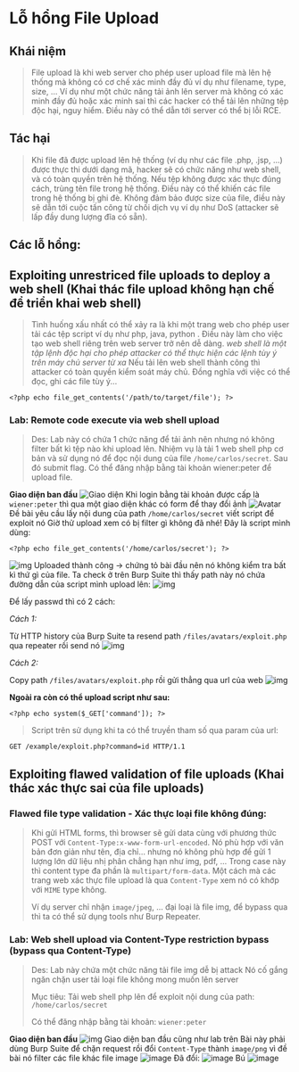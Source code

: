 # Lỗ hổng File Upload

## Khái niệm

> File upload là khi web server cho phép user upload file mà lên hệ thống mà không có cơ chế xác minh đầy đủ ví dụ như filename, type, size, ...
> Ví dụ như một chức năng tải ảnh lên server mà không có xác minh đầy đủ hoặc xác minh sai thì các hacker có thể tải lên những tệp độc hại, nguy hiểm.
> Điều này có thể dẫn tới server có thể bị lỗi RCE.

## Tác hại

> Khi file đã được upload lên hệ thống (ví dụ như các file .php, .jsp, ...) được thực thi dưới dạng mã, hacker sẽ có chức năng như web shell, và có toàn quyền trên hệ
> thống.
> Nếu tệp không được xác thực đúng cách, trùng tên file trong hệ thống. Điều này có thể khiến các file trong hệ thống bị ghi đè.
> Không đảm bảo được size của file, điều này sẽ dẫn tới cuộc tấn công từ chối dịch vụ ví dụ như DoS (attacker sẽ lấp đầy dung lượng đĩa có sẵn).

## Các lỗ hổng:

## Exploiting unrestriced file uploads to deploy a web shell (Khai thác file upload không hạn chế để triển khai web shell)

> Tình huống xấu nhất có thể xảy ra là khi một trang web cho phép user tải các tệp script ví dụ như php, java, python . Điều này làm cho việc tạo web shell riêng trên
> web server trở nên dễ dàng.
> _web shell là một tập lệnh độc hại cho phép attacker có thể thực hiện các lệnh tùy ý trên máy chủ server từ xa_
> Nếu tải lên web shell thành công thì attacker có toàn quyền kiểm soát máy chủ. Đồng nghĩa với việc có thể đọc, ghi các file tùy ý...

```
<?php echo file_get_contents('/path/to/target/file'); ?>
```

### Lab: Remote code execute via web shell upload

> Des: Lab này có chứa 1 chức năng để tải ảnh nên nhưng nó không filter bất kì tệp nào khi upload lên.
> Nhiệm vụ là tải 1 web shell php cơ bản và sử dụng nó để đọc nội dung của file `/home/carlos/secret`. Sau đó submit flag.
> Có thể đăng nhập bằng tài khoản wiener:peter để upload file.

**Giao diện ban đầu**
![Giao diện](./../asset/file-upload-1-remote-code-execution-via-web-shell-upload.png)
Khi login bằng tài khoản được cấp là `wiener:peter` thì qua một giao diện khác có form để thay đổi ảnh
![Avatar](./../asset/file-upload-1-remote-code-execution-via-web-shell-upload1.png)
Đề bài yêu cầu lấy nội dung của path `/home/carlos/secret` viết script để exploit nó
Giờ thử upload xem có bị filter gì không đã nhé!
Đây là script mình dùng:

```
<?php echo file_get_contents('/home/carlos/secret'); ?>
```

![img](./../asset/file-upload-1-remote-code-execution-via-web-shell-upload2.png)
Uploaded thành công -> chứng tỏ bài đầu nên nó không kiểm tra bất kì thứ gì của file.
Ta check ở trên Burp Suite thì thấy path này nó chứa đường dẫn của script mình upload lên:
![img](../asset/file-upload-1-remote-code-execution-via-web-shell-upload3.png)

Để lấy passwd thì có 2 cách:

_Cách 1:_

Từ HTTP history của Burp Suite ta resend path `/files/avatars/exploit.php` qua repeater rồi send nó
![img](./../asset/file-upload-1-remote-code-execution-via-web-shell-upload4.png)

_Cách 2:_

Copy path `/files/avatars/exploit.php` rồi gửi thẳng qua url của web
![img](./../asset/file-upload-1-remote-code-execution-via-web-shell-upload5.png)

**Ngoài ra còn có thể upload script như sau:**

```
<?php echo system($_GET['command']); ?>
```

> Script trên sử dụng khi ta có thể truyền tham số qua param của url:

```
GET /example/exploit.php?command=id HTTP/1.1
```

## Exploiting flawed validation of file uploads (Khai thác xác thực sai của file uploads)

### Flawed file type validation - Xác thực loại file không đúng:

> Khi gửi HTML forms, thì browser sẽ gửi data cùng với phương thức POST với `Content-Type:x-www-form-url-encoded`. Nó phù hợp với văn bản đơn giản
> như tên, địa chỉ... nhưng nó không phù hợp để gửi 1 lượng lớn dữ liệu nhị phân
> chẳng hạn như img, pdf, ... Trong case này thì content type đa phần là `multipart/form-data`.
> Một cách mà các trang web xác thực file upload là qua `Content-Type` xem nó có khớp với `MIME` type không.
>
> Ví dụ server chỉ nhận `image/jpeg`, ... đại loại là file img, để bypass qua thì ta có
> thể sử dụng tools như Burp Repeater.

### Lab: Web shell upload via Content-Type restriction bypass (bypass qua Content-Type)

> Des: Lab này chứa một chức năng tải file img dễ bị attack
> Nó cố gắng ngăn chặn user tải loại file không mong muốn lên server
>
> Mục tiêu: Tải web shell php lên để exploit nội dung của path: `/home/carlos/secret`
>
> Có thể đăng nhập bằng tài khoản: `wiener:peter`

**Giao diện ban đầu**
![img](./../asset/file-upload-1-remote-code-execution-via-web-shell-upload.png)
Giao diện ban đầu cũng như lab trên
Bài này phải dùng Burp Suite để chặn request rồi đổi `Content-Type` thành `image/png` vì đề bài nó filter các file khác file image
![image](./../asset/file-upload-2-remote-code-execution-via-web-shell-upload.png)
Đã đổi:
![image](../asset/file-upload-2-remote-code-execution-via-web-shell-upload1.png)
Bú
![image](../asset/file-upload-2-remote-code-execution-via-web-shell-upload2.png)
